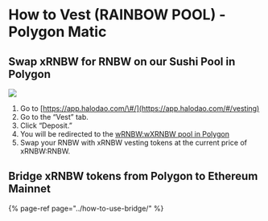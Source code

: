 # How to Vest \(RAINBOW POOL\) - Polygon Matic

## Swap xRNBW for RNBW on our Sushi Pool in Polygon

![](../../.gitbook/assets/how-to-vest-deposit-rnbw-polygon.gif)

1. Go to [https://app.halodao.com/\#/](https://app.halodao.com/#/vesting)
2. Go to the “Vest” tab. 
3. Click “Deposit.”
4. You will be redirected to the [wRNBW:wXRNBW pool in Polygon](https://app.sushi.com/swap?inputCurrency=0x18e7bdb379928a651f093ef1bc328889b33a560c&outputCurrency=0xc104e54803aba12f7a171a49ddc333da39f47193)
5. Swap your RNBW with xRNBW vesting tokens at the current price of xRNBW:RNBW.

## Bridge xRNBW tokens from Polygon to Ethereum Mainnet

{% page-ref page="../how-to-use-bridge/" %}





